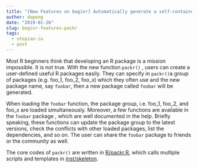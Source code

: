 ```yaml
---
title: "[New Features on beginr] Automatically generate a self-contained package"
author: dapeng
date: "2019-01-26"
slug: beginr-features-packr
tags: 
  - utopian-io
  - post
---
```



Most R beginners think that developing an R package is a mission impossible. It is not true. With the new function `packr()` , users can create a user-defined useful R packages easily. They can specify in `packr()`a group of packages (e.g. foo_1, foo_2, foo_x) which they often use and the new package name, say `foobar`, then a new package called `foobar` will be generated. 

When loading the `foobar` function, the package group, i.e. foo_1, foo_2, and foo_x are loaded simultaneously. Moreover, a few functions are available in the `foobar` package , which are well documented in the help. Briefly speaking, these functions can update the package group to the latest versions, check the conflicts with other loaded packages, list the dependencies, and so on. The user can share the `foobar` package to friends or the community as well. 

The  core codes of `packr()` are written in [R/packr.R](https://github.com/pzhaonet/beginr/blob/master/R/packr.R), which calls multiple scripts and templates in [inst/skeleton](https://github.com/pzhaonet/beginr/tree/master/inst/skeleton).


